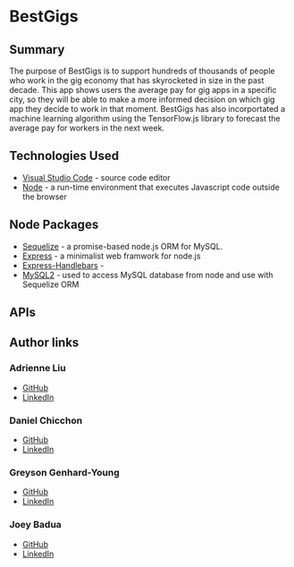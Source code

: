# BestGigs
## Summary
The purpose of BestGigs is to support hundreds of thousands of people who work in the gig economy that has skyrocketed in size in the past decade. This app shows users the average pay for gig apps in a specific city, so they will be able to make a more informed decision on which gig app they decide to work in that moment. BestGigs has also incorportated a machine learning algorithm using the TensorFlow.js library to forecast the average pay for workers in the next week.

## Technologies Used
* [Visual Studio Code](https://code.visualstudio.com) - source code editor
* [Node](https://nodejs.org/en/) - a run-time environment that executes Javascript code outside the browser

## Node Packages
* [Sequelize](https://www.npmjs.com/package/sequelize) - a promise-based node.js ORM for MySQL.
* [Express](https://www.npmjs.com/package/express) - a minimalist web framwork for node.js
* [Express-Handlebars](https://www.npmjs.com/package/express-handlebars) - 
* [MySQL2](https://www.npmjs.com/package/mysql2) - used to access MySQL database from node and use with Sequelize ORM

## APIs

## Author links
### Adrienne Liu
* [GitHub](https://github.com/adrienneliu)
* [LinkedIn]()

### Daniel Chicchon
* [GitHub](https://github.com/dchicchon)
* [LinkedIn](https://www.linkedin.com/in/danielchicchon/)

### Greyson Genhard-Young
* [GitHub](https://github.com/greysongy)
* [LinkedIn]()

### Joey Badua
* [GitHub](https://github.com/joannebadua)
* [LinkedIn](https://www.linkedin.com/in/greyson-gerhard-young/)


